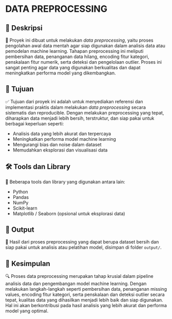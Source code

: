 # DATA PREPROCESSING


## 📝 Deskripsi

📌 Proyek ini dibuat untuk melakukan *data preprocessing*, yaitu proses pengolahan awal data mentah agar siap digunakan dalam analisis data atau pemodelan machine learning. Tahapan preprocessing ini meliputi pembersihan data, penanganan data hilang, encoding fitur kategori, penskalaan fitur numerik, serta deteksi dan pengelolaan outlier. Proses ini sangat penting agar data yang digunakan berkualitas dan dapat meningkatkan performa model yang dikembangkan.



## 🎯 Tujuan

✅ Tujuan dari proyek ini adalah untuk menyediakan referensi dan implementasi praktis dalam melakukan *data preprocessing* secara sistematis dan reproducible. Dengan melakukan preprocessing yang tepat, diharapkan data menjadi lebih bersih, terstruktur, dan siap pakai untuk berbagai keperluan seperti:

- Analisis data yang lebih akurat dan terpercaya
- Meningkatkan performa model machine learning
- Mengurangi bias dan noise dalam dataset
- Memudahkan eksplorasi dan visualisasi data



## 🛠 Tools dan Library

🔧 Beberapa tools dan library yang digunakan antara lain:

- Python
- Pandas
- NumPy
- Scikit-learn
- Matplotlib / Seaborn (opsional untuk eksplorasi data)



## 📂 Output

📁 Hasil dari proses preprocessing yang dapat berupa dataset bersih dan siap pakai untuk analisis atau pelatihan model, disimpan di folder `output/`.


## 📌 Kesimpulan

🔍 Proses data preprocessing merupakan tahap krusial dalam pipeline analisis data dan pengembangan model machine learning. Dengan melakukan langkah-langkah seperti pembersihan data, penanganan missing values, encoding fitur kategori, serta penskalaan dan deteksi outlier secara tepat, kualitas data yang dihasilkan menjadi lebih baik dan siap digunakan. Hal ini akan berkontribusi pada hasil analisis yang lebih akurat dan performa model yang optimal.


